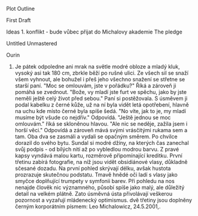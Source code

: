 Plot Outline

  

First Draft

Ideas
	  1. konflikt - bude vůbec přijat do Michalovy akademie 
	  The pledge

Untitled Unmastered

Ourin


1. Je pátek odpoledne ani mrak na světle modré obloze a mladý kluk, vysoký asi tak 180 cm, zbrkle běží po rušné ulici. Ze všech sil se snaží všem vyhnout, ale bohužel i přeš jeho všechno snažení se střetne se starší paní. "Moc se omlouvám, jste v pořádku?" Říká a zároveň ji pomáhá se zvednout. "Bože, vy mladí jste furt ve spěchu, jako by jste neměli ještě celý život před sebou." Paní si postěžovala. S úsměvem ji podal kabelku z černé kůže, už na ní byla vidět letá opotřebení, hlavně na uchu kde místo černé byla spíše šedá. "No víte, jak to je, my mladí musíme být všude co nejdřív." Odpovídá. "Ještě jednou se moc omlouvám." říká se skloněnou hlavou. "Ale nic se neděje, zažila jsem i horší věci." Odpovídá a zároveň mává svými vrásčitými rukama sem a tam. Oba dva se zasmáli a vydali se opačným směrem. Po chvilce dorazil do svého bytu. Sundal si modré džíny, na kterých čas zanechal svůj podpis - od bílých nití až po vybledlou modrou barvu. Z pravé kapsy vyndává malou kartu, rozměrově připomínající kreditku. První třetinu zabírá fotografie, na níž jsou vidět obsidiánové vlasy, důkladně sčesané dozadu. Na první pohled skrývají délku, avšak hustota prozrazuje skutečnou podstatu. Tmavě hnědé oči ladí s vlasy jako smyčce doplňující trumpety v symfonii barev. Při pohledu na nos nenajde člověk nic významného, působí spíše jako malý, ale důležitý detail na velkém plátně. Zato úsměvná ústa přivolávají veškerou pozornost a vyzařují mládenecký optimismus.
   dvě třetiny jsou doplněny černým korporátním písmem: Leo Michalowicz, 24.5.2001,.  